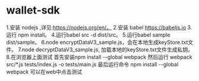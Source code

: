 # wallet-sdk

1.安装 nodejs ,详见:https://nodejs.org/en/。
2.安装 babel https://babeljs.io
3.运行 npm install。
4.运行babel src -d dist/src。
5.运行babel sample dist/sample。
6.node encryptDataV3_sample.js，会在本地生成keyStore.txt文件。
7.node decryptDataV3_sample.js, 加载本地的keyStore.txt文件生成私钥。
8.在浏览器上面测试
首先安装npm install --global webpack 然后运行 webpack src/*.js tests/index.js -o tests/main.js
最后运行命令 npm install --global webpack
可以在web中点击测试